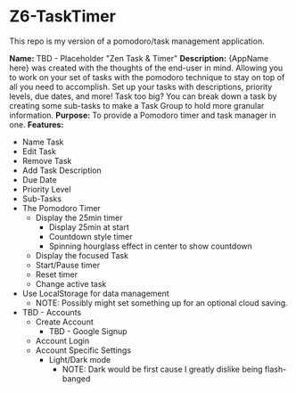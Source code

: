 # Z6-TaskTimer

This repo is my version of a pomodoro/task management application.

**Name:** TBD - Placeholder "Zen Task & Timer"
**Description:** {AppName here} was created with the thoughts of the end-user in mind. Allowing you to work on your set of tasks with the pomodoro technique to stay on top of all you need to accomplish. Set up your tasks with descriptions, priority levels, due dates, and more! Task too big? You can break down a task by creating some sub-tasks to make a Task Group to hold more granular information.
**Purpose:** To provide a Pomodoro timer and task manager in one.
**Features:**  
- Name Task
- Edit Task
- Remove Task
- Add Task Description
- Due Date
- Priority Level
- Sub-Tasks
- The Pomodoro Timer
	- Display the 25min timer
		- Display 25min at start
		- Countdown style timer
		- Spinning hourglass effect in center to show countdown
	- Display the focused Task
	- Start/Pause timer
	- Reset timer
	- Change active task
- Use LocalStorage for data management
	- NOTE: Possibly might set something up for an optional cloud saving.
- TBD - Accounts
	- Create Account
		- TBD - Google Signup
	- Account Login
	- Account Specific Settings
		- Light/Dark mode
			- NOTE: Dark would be first cause I greatly dislike being flash-banged

